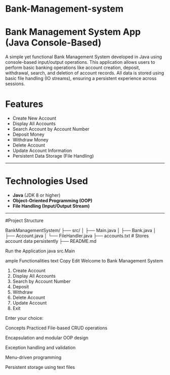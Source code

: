 # Bank-Management-system
#  Bank Management System App (Java Console-Based)

A simple yet functional Bank Management System developed in Java using console-based input/output operations. This application allows users to perform basic banking operations like account creation, deposit, withdrawal, search, and deletion of account records. All data is stored using basic file handling (IO streams), ensuring a persistent experience across sessions.

#  Features

- Create New Account  
- Display All Accounts  
- Search Account by Account Number  
- Deposit Money  
- Withdraw Money  
- Delete Account  
- Update Account Information  
- Persistent Data Storage (File Handling)

---

# Technologies Used

- **Java** (JDK 8 or higher)
- **Object-Oriented Programming (OOP)**
- **File Handling (Input/Output Stream)**

---

#Project Structure

BankManagementSystem/
├── src/
│ ├── Main.java
│ ├── Bank.java
│ ├── Account.java
│ └── FileHandler.java
├── accounts.txt # Stores account data persistently
├── README.md

Run the Application
java src.Main


ample Functionalities
text
Copy
Edit
Welcome to Bank Management System

1. Create Account
2. Display All Accounts
3. Search by Account Number
4. Deposit
5. Withdraw
6. Delete Account
7. Update Account
0. Exit

Enter your choice:

Concepts Practiced
File-based CRUD operations

Encapsulation and modular OOP design

Exception handling and validation

Menu-driven programming

Persistent storage using text files
